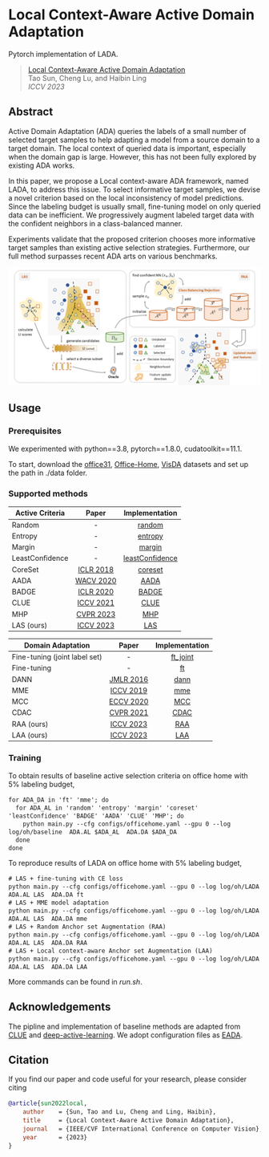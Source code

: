 # Local Context-Aware Active Domain Adaptation               

Pytorch implementation of LADA. 
> [Local Context-Aware Active Domain Adaptation](https://arxiv.org/abs/2208.12856)                 
> Tao Sun, Cheng Lu, and Haibin Ling                 
> *ICCV 2023* 
> 
## Abstract
Active Domain Adaptation (ADA) queries the labels of a small number of selected target samples to help adapting a model from a source domain to a target domain. The local context of queried data is important, especially when the domain gap is large. However, this has not been fully explored by existing ADA works. 

In this paper, we propose a Local context-aware ADA framework, named LADA, to address this issue. To select informative target samples, we devise a novel criterion based on the local inconsistency of model predictions. Since the labeling budget is usually small, fine-tuning model on only queried data can be inefficient. We progressively augment labeled target data with the confident neighbors in a class-balanced manner. 

Experiments validate that the proposed criterion chooses more informative target samples than existing active selection strategies. Furthermore, our full method surpasses recent ADA arts on various benchmarks. 
<p align="center">
    <img src="fig/framework.png" width="900"> <br>
</p>


## Usage
### Prerequisites
We experimented with python==3.8, pytorch==1.8.0, cudatoolkit==11.1. 

To start, download the [office31](https://faculty.cc.gatech.edu/~judy/domainadapt/), [Office-Home](https://www.hemanthdv.org/officeHomeDataset.html), [VisDA](https://ai.bu.edu/visda-2017/) datasets and set up the path in ./data folder.

### Supported methods
| Active Criteria |                                                                                 Paper                                                                                 |              Implementation              |
|-----------------|:---------------------------------------------------------------------------------------------------------------------------------------------------------------------:|:----------------------------------------:|
| Random          |                                                                                   -                                                                                   |       [random](active/sampler.py)        | 
| Entropy         |                                                                                   -                                                                                   |       [entropy](active/sampler.py)       |
| Margin          |                                                                                   -                                                                                   |       [margin](active/sampler.py)        |
| LeastConfidence |                                                                                   -                                                                                   |   [leastConfidence](active/sampler.py)   | 
| CoreSet         |                                                         [ICLR 2018](https://openreview.net/pdf?id=H1aIuk-RW)                                                          |       [coreset](active/sampler.py)       |
| AADA            |                    [WACV 2020](https://openaccess.thecvf.com/content_WACV_2020/papers/Su_Active_Adversarial_Domain_Adaptation_WACV_2020_paper.pdf)                    |        [AADA](active/sampler.py)         |
| BADGE           |                                                         [ICLR 2020](https://openreview.net/pdf?id=ryghZJBKPS)                                                         |        [BADGE](active/sampler.py)        |                              
| CLUE            | [ICCV 2021](https://openaccess.thecvf.com/content/ICCV2021/papers/Prabhu_Active_Domain_Adaptation_via_Clustering_Uncertainty-Weighted_Embeddings_ICCV_2021_paper.pdf) |        [CLUE](active/sampler.py)         |
| MHP             |     [CVPR 2023](https://openaccess.thecvf.com/content/CVPR2023/papers/Wang_MHPL_Minimum_Happy_Points_Learning_for_Active_Source_Free_Domain_CVPR_2023_paper.pdf)      |       [MHP](active/MHPsampler.py)        |
| LAS (ours)      |                                                             [ICCV 2023](https://arxiv.org/abs/2208.12856)                                                             |       [LAS](active/LASsampler.py)        |


| Domain Adaptation             |                                                                              Paper                                                                               |        Implementation        |
|-------------------------------|:----------------------------------------------------------------------------------------------------------------------------------------------------------------:|:----------------------------:|
| Fine-tuning (joint label set) |                                                                                -                                                                                 | [ft_joint](active/solver.py) |
| Fine-tuning                   |                                                                                -                                                                                 |    [ft](active/solver.py)    |
| DANN                          |      [JMLR 2016](https://jmlr.org/papers/volume17/15-239/15-239.pdf)                                                                           |   [dann](active/solver.py)   |
| MME                           |       [ICCV 2019](https://openaccess.thecvf.com/content_ICCV_2019/papers/Saito_Semi-Supervised_Domain_Adaptation_via_Minimax_Entropy_ICCV_2019_paper.pdf)        |  [mme](active/MMEsolver.py)  |
| MCC                           |                                       [ECCV 2020](https://www.ecva.net/papers/eccv_2020/papers_ECCV/papers/123660460.pdf)                                        |  [MCC](active/MCCsolver.py)  |
| CDAC                          | [CVPR 2021](https://openaccess.thecvf.com/content/CVPR2021/papers/Li_Cross-Domain_Adaptive_Clustering_for_Semi-Supervised_Domain_Adaptation_CVPR_2021_paper.pdf) | [CDAC](solver/CDACsolver.py) | 
| RAA (ours)                    |                                                          [ICCV 2023](https://arxiv.org/abs/2208.12856)                                                           |  [RAA](solver/PAAsolver.py)  | 
| LAA (ours)                    |                                                          [ICCV 2023](https://arxiv.org/abs/2208.12856)                                                           |  [LAA](solver/PAAsolver.py)  | 




### Training
To obtain results of baseline active selection criteria on office home with 5% labeling budget,
```shell
for ADA_DA in 'ft' 'mme'; do
  for ADA_AL in 'random' 'entropy' 'margin' 'coreset' 'leastConfidence' 'BADGE' 'AADA' 'CLUE' 'MHP'; do
    python main.py --cfg configs/officehome.yaml --gpu 0 --log log/oh/baseline  ADA.AL $ADA_AL  ADA.DA $ADA_DA
  done
done
```

To reproduce results of LADA on office home with 5% labeling budget,
```shell
# LAS + fine-tuning with CE loss
python main.py --cfg configs/officehome.yaml --gpu 0 --log log/oh/LADA  ADA.AL LAS  ADA.DA ft
# LAS + MME model adaptation
python main.py --cfg configs/officehome.yaml --gpu 0 --log log/oh/LADA  ADA.AL LAS  ADA.DA mme
# LAS + Random Anchor set Augmentation (RAA)
python main.py --cfg configs/officehome.yaml --gpu 0 --log log/oh/LADA  ADA.AL LAS  ADA.DA RAA
# LAS + Local context-aware Anchor set Augmentation (LAA)
python main.py --cfg configs/officehome.yaml --gpu 0 --log log/oh/LADA  ADA.AL LAS  ADA.DA LAA 
```

More commands can be found in *run.sh*.

## Acknowledgements
The pipline and implementation of baseline methods are adapted from [CLUE](https://github.com/virajprabhu/CLUE) and [deep-active-learning](https://github.com/ej0cl6/deep-active-learning). We adopt configuration files as [EADA](https://github.com/BIT-DA/EADA).


## Citation
If you find our paper and code useful for your research, please consider citing
```bibtex
@article{sun2022local,
    author    = {Sun, Tao and Lu, Cheng and Ling, Haibin},
    title     = {Local Context-Aware Active Domain Adaptation},
    journal   = {IEEE/CVF International Conference on Computer Vision},
    year      = {2023}
}
```